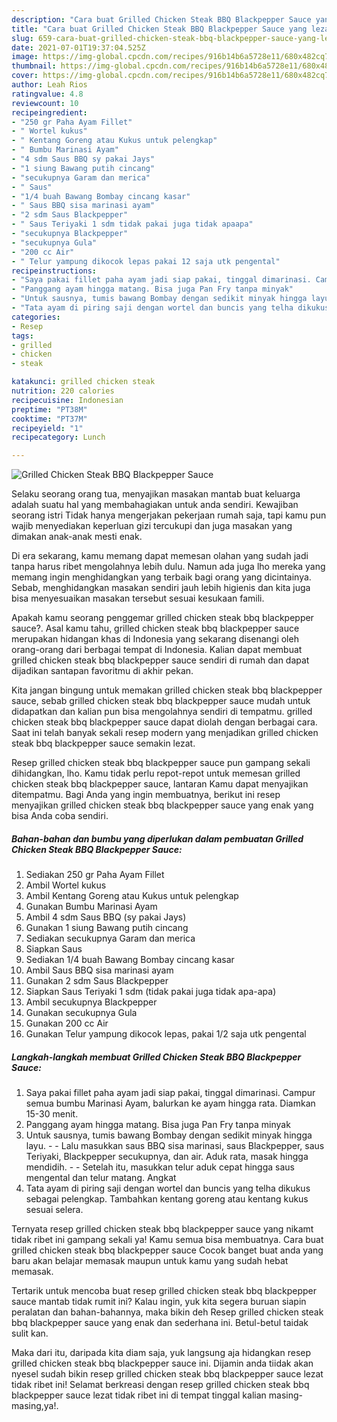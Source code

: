 ```yaml
---
description: "Cara buat Grilled Chicken Steak BBQ Blackpepper Sauce yang lezat Untuk Jualan"
title: "Cara buat Grilled Chicken Steak BBQ Blackpepper Sauce yang lezat Untuk Jualan"
slug: 659-cara-buat-grilled-chicken-steak-bbq-blackpepper-sauce-yang-lezat-untuk-jualan
date: 2021-07-01T19:37:04.525Z
image: https://img-global.cpcdn.com/recipes/916b14b6a5728e11/680x482cq70/grilled-chicken-steak-bbq-blackpepper-sauce-foto-resep-utama.jpg
thumbnail: https://img-global.cpcdn.com/recipes/916b14b6a5728e11/680x482cq70/grilled-chicken-steak-bbq-blackpepper-sauce-foto-resep-utama.jpg
cover: https://img-global.cpcdn.com/recipes/916b14b6a5728e11/680x482cq70/grilled-chicken-steak-bbq-blackpepper-sauce-foto-resep-utama.jpg
author: Leah Rios
ratingvalue: 4.8
reviewcount: 10
recipeingredient:
- "250 gr Paha Ayam Fillet"
- " Wortel kukus"
- " Kentang Goreng atau Kukus untuk pelengkap"
- " Bumbu Marinasi Ayam"
- "4 sdm Saus BBQ sy pakai Jays"
- "1 siung Bawang putih cincang"
- "secukupnya Garam dan merica"
- " Saus"
- "1/4 buah Bawang Bombay cincang kasar"
- " Saus BBQ sisa marinasi ayam"
- "2 sdm Saus Blackpepper"
- " Saus Teriyaki 1 sdm tidak pakai juga tidak apaapa"
- "secukupnya Blackpepper"
- "secukupnya Gula"
- "200 cc Air"
- " Telur yampung dikocok lepas pakai 12 saja utk pengental"
recipeinstructions:
- "Saya pakai fillet paha ayam jadi siap pakai, tinggal dimarinasi. Campur semua bumbu Marinasi Ayam, balurkan ke ayam hingga rata. Diamkan 15-30 menit."
- "Panggang ayam hingga matang. Bisa juga Pan Fry tanpa minyak"
- "Untuk sausnya, tumis bawang Bombay dengan sedikit minyak hingga layu.   Lalu masukkan saus BBQ sisa marinasi, saus Blackpepper, saus Teriyaki, Blackpepper secukupnya, dan air. Aduk rata, masak hingga mendidih.  Setelah itu, masukkan telur aduk cepat hingga saus mengental dan telur matang. Angkat"
- "Tata ayam di piring saji dengan wortel dan buncis yang telha dikukus sebagai pelengkap. Tambahkan kentang goreng atau kentang kukus sesuai selera."
categories:
- Resep
tags:
- grilled
- chicken
- steak

katakunci: grilled chicken steak 
nutrition: 220 calories
recipecuisine: Indonesian
preptime: "PT38M"
cooktime: "PT37M"
recipeyield: "1"
recipecategory: Lunch

---
```



![Grilled Chicken Steak BBQ Blackpepper Sauce](https://img-global.cpcdn.com/recipes/916b14b6a5728e11/680x482cq70/grilled-chicken-steak-bbq-blackpepper-sauce-foto-resep-utama.jpg)

Selaku seorang orang tua, menyajikan masakan mantab buat keluarga adalah suatu hal yang membahagiakan untuk anda sendiri. Kewajiban seorang istri Tidak hanya mengerjakan pekerjaan rumah saja, tapi kamu pun wajib menyediakan keperluan gizi tercukupi dan juga masakan yang dimakan anak-anak mesti enak.

Di era  sekarang, kamu memang dapat memesan olahan yang sudah jadi tanpa harus ribet mengolahnya lebih dulu. Namun ada juga lho mereka yang memang ingin menghidangkan yang terbaik bagi orang yang dicintainya. Sebab, menghidangkan masakan sendiri jauh lebih higienis dan kita juga bisa menyesuaikan masakan tersebut sesuai kesukaan famili. 



Apakah kamu seorang penggemar grilled chicken steak bbq blackpepper sauce?. Asal kamu tahu, grilled chicken steak bbq blackpepper sauce merupakan hidangan khas di Indonesia yang sekarang disenangi oleh orang-orang dari berbagai tempat di Indonesia. Kalian dapat membuat grilled chicken steak bbq blackpepper sauce sendiri di rumah dan dapat dijadikan santapan favoritmu di akhir pekan.

Kita jangan bingung untuk memakan grilled chicken steak bbq blackpepper sauce, sebab grilled chicken steak bbq blackpepper sauce mudah untuk didapatkan dan kalian pun bisa mengolahnya sendiri di tempatmu. grilled chicken steak bbq blackpepper sauce dapat diolah dengan berbagai cara. Saat ini telah banyak sekali resep modern yang menjadikan grilled chicken steak bbq blackpepper sauce semakin lezat.

Resep grilled chicken steak bbq blackpepper sauce pun gampang sekali dihidangkan, lho. Kamu tidak perlu repot-repot untuk memesan grilled chicken steak bbq blackpepper sauce, lantaran Kamu dapat menyajikan ditempatmu. Bagi Anda yang ingin membuatnya, berikut ini resep menyajikan grilled chicken steak bbq blackpepper sauce yang enak yang bisa Anda coba sendiri.

<!--inarticleads1-->

##### Bahan-bahan dan bumbu yang diperlukan dalam pembuatan Grilled Chicken Steak BBQ Blackpepper Sauce:

1. Sediakan 250 gr Paha Ayam Fillet
1. Ambil  Wortel kukus
1. Ambil  Kentang Goreng atau Kukus untuk pelengkap
1. Gunakan  Bumbu Marinasi Ayam
1. Ambil 4 sdm Saus BBQ (sy pakai Jays)
1. Gunakan 1 siung Bawang putih cincang
1. Sediakan secukupnya Garam dan merica
1. Siapkan  Saus
1. Sediakan 1/4 buah Bawang Bombay cincang kasar
1. Ambil  Saus BBQ sisa marinasi ayam
1. Gunakan 2 sdm Saus Blackpepper
1. Siapkan  Saus Teriyaki 1 sdm (tidak pakai juga tidak apa-apa)
1. Ambil secukupnya Blackpepper
1. Gunakan secukupnya Gula
1. Gunakan 200 cc Air
1. Gunakan  Telur yampung dikocok lepas, pakai 1/2 saja utk pengental




<!--inarticleads2-->

##### Langkah-langkah membuat Grilled Chicken Steak BBQ Blackpepper Sauce:

1. Saya pakai fillet paha ayam jadi siap pakai, tinggal dimarinasi. Campur semua bumbu Marinasi Ayam, balurkan ke ayam hingga rata. Diamkan 15-30 menit.
1. Panggang ayam hingga matang. Bisa juga Pan Fry tanpa minyak
1. Untuk sausnya, tumis bawang Bombay dengan sedikit minyak hingga layu.  -  - Lalu masukkan saus BBQ sisa marinasi, saus Blackpepper, saus Teriyaki, Blackpepper secukupnya, dan air. Aduk rata, masak hingga mendidih. -  - Setelah itu, masukkan telur aduk cepat hingga saus mengental dan telur matang. Angkat
1. Tata ayam di piring saji dengan wortel dan buncis yang telha dikukus sebagai pelengkap. Tambahkan kentang goreng atau kentang kukus sesuai selera.




Ternyata resep grilled chicken steak bbq blackpepper sauce yang nikamt tidak ribet ini gampang sekali ya! Kamu semua bisa membuatnya. Cara buat grilled chicken steak bbq blackpepper sauce Cocok banget buat anda yang baru akan belajar memasak maupun untuk kamu yang sudah hebat memasak.

Tertarik untuk mencoba buat resep grilled chicken steak bbq blackpepper sauce mantab tidak rumit ini? Kalau ingin, yuk kita segera buruan siapin peralatan dan bahan-bahannya, maka bikin deh Resep grilled chicken steak bbq blackpepper sauce yang enak dan sederhana ini. Betul-betul taidak sulit kan. 

Maka dari itu, daripada kita diam saja, yuk langsung aja hidangkan resep grilled chicken steak bbq blackpepper sauce ini. Dijamin anda tiidak akan nyesel sudah bikin resep grilled chicken steak bbq blackpepper sauce lezat tidak ribet ini! Selamat berkreasi dengan resep grilled chicken steak bbq blackpepper sauce lezat tidak ribet ini di tempat tinggal kalian masing-masing,ya!.

